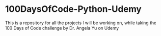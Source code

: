 # 100DaysOfCode-Python-Udemy
This is a repository for all the projects I will be working on, while taking the 100 Days of Code challenge by Dr. Angela Yu on Udemy
